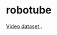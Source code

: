 # robotube

<a href="https://drive.google.com/file/d/1YBECI264AUQW4c-hQaCYz92N1lRuosuP/view?usp=sharing">Video dataset </a>.
